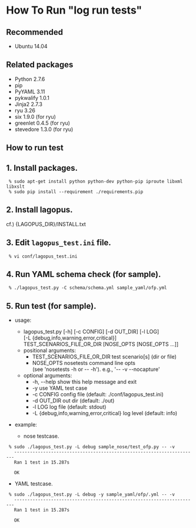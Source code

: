 <!-- -*- mode: markdown -*- -->

How To Run "log run tests"
======================================
## Recommended
* Ubuntu 14.04

## Related packages
 * Python 2.7.6
 * pip
 * PyYAML 3.11
 * pykwalify 1.0.1
 * Jinja2 2.7.3
 * ryu 3.26
 * six 1.9.0         (for ryu)
 * greenlet 0.4.5    (for ryu)
 * stevedore 1.3.0   (for ryu)

How to run test
---------------------------
## 1. Install packages.

```
 % sudo apt-get install python python-dev python-pip iproute libxml libxslt
 % sudo pip install --requirement ./requirements.pip
```

## 2. Install lagopus.
 cf.) {LAGOPUS\_DIR}/INSTALL.txt

## 3. Edit `lagopus_test.ini` file.

```
 % vi conf/lagopus_test.ini
```

## 4. Run YAML schema check (for sample).

```
 % ./lagopus_test.py -C schema/schema.yml sample_yaml/ofp.yml
```

## 5. Run test (for sample).
* usage:
  * lagopus_test.py [-h] [-c CONFIG] [-d OUT_DIR] [-l LOG]  
                         [-L {debug,info,warning,error,critical}]  
                         TEST_SCENARIOS_FILE_OR_DIR [NOSE_OPTS [NOSE_OPTS ...]]
  * positional arguments:
    * TEST_SCENARIOS_FILE_OR_DIR    test scenario[s] (dir or file)
    * NOSE_OPTS                     nosetests command line opts  
                                    (see 'nosetests -h or -- -h'). e.g., '-- -v --nocapture'
  * optional arguments:
    * -h, --help            show this help message and exit
    * -y                    use YAML test case
    * -c CONFIG             config file (default: ./conf/lagopus_test.ini)
    * -d OUT_DIR            out dir (default: ./out)
    * -l LOG                log file (default: stdout)
    * -L {debug,info,warning,error,critical} log level (default: info)


* example:
  * nose testcase.
```
 % sudo ./lagopus_test.py -L debug sample_nose/test_ofp.py -- -v
   ----------------------------------------------------------------------
   Ran 1 test in 15.287s

   OK

```

  * YAML testcase.
```
 % sudo ./lagopus_test.py -L debug -y sample_yaml/ofp/.yml -- -v
   ----------------------------------------------------------------------
   Ran 1 test in 15.287s

   OK

```
